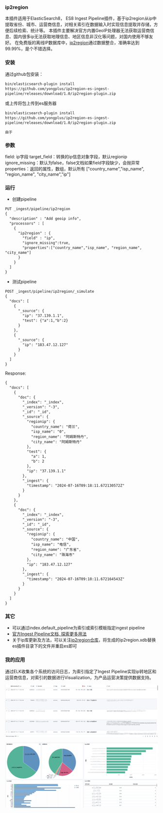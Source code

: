 ### ip2region
本插件适用于ElasticSearch8， ES8 Ingest Pipeline插件，基于ip2region从ip中提取省份、城市、运营商信息，对相关索引在数据输入时实现信息提取并存储，方便后续检索、统计等。
本插件主要解决官方内置GeoIP处理器无法获取运营商信息、国内很多ip无法获取地理信息、地区信息非汉化等问题，对国内使用不够友好。
在免费版的离线IP数据库中，[ip2region](https://github.com/lionsoul2014/ip2region)通过数据整合，准确率达到99.99%，是个不错选择。

### 安装
通过github包安装：
```shell
bin/elasticsearch-plugin install https://github.com/yongplus/ip2region-es-ingest-pipeline/releases/download/1.0/ip2region-plugin.zip
```
或上传将包上传到es服务器
```shell
bin/elasticsearch-plugin install https://github.com/yongplus/ip2region-es-ingest-pipeline/releases/download/1.0/ip2region-plugin.zip
```
`由于`

### 参数
field: ip字段
target_field：转换的ip信息对象字段，默认regionip
ignore_missing：默认为false，false文档如果field字段缺少，会抛异常
properties：返回的属性，数组，默认所有 ["country_name","isp_name", "region_name", "city_name","ip"]

### 运行
- 创建pipeline
```HTTP
PUT _ingest/pipeline/ip2region
{
  "description" : "Add geoip info",
  "processors" : [
    {
      "ip2region" : {
        "field" : "ip",
        "ignore_missing":true,
        "properties":["country_name","isp_name", "region_name", "city_name"]
      }
    }
  ]
}

```
- 测试pipeline
```
POST _ingest/pipeline/ip2region/_simulate
{
  "docs": [
    {
      "_source": {
        "ip": "37.139.1.1",
        "test": {"a":1,"b":2}
      }
    },
    {
      "_source": {
        "ip": "183.47.12.127"
      }
    }
  ]
}
```
Response:
```
{
  "docs": [
    {
      "doc": {
        "_index": "_index",
        "_version": "-3",
        "_id": "_id",
        "_source": {
          "regionip": {
            "country_name": "荷兰",
            "isp_name": "0",
            "region_name": "阿姆斯特丹",
            "city_name": "阿姆斯特丹"
          },
          "test": {
            "a": 1,
            "b": 2
          },
          "ip": "37.139.1.1"
        },
        "_ingest": {
          "timestamp": "2024-07-16T09:18:11.672130572Z"
        }
      }
    },
    {
      "doc": {
        "_index": "_index",
        "_version": "-3",
        "_id": "_id",
        "_source": {
          "regionip": {
            "country_name": "中国",
            "isp_name": "电信",
            "region_name": "广东省",
            "city_name": "珠海市"
          },
          "ip": "183.47.12.127"
        },
        "_ingest": {
          "timestamp": "2024-07-16T09:18:11.672164543Z"
        }
      }
    }
  ]
}
```


### 其它
- 可以通过index.default_pipeline为索引或索引模板指定ingest pipeline
- [官方Ingest Pipeline文档, 探索更多用法](https://www.elastic.co/guide/en/elasticsearch/reference/current/ingest.html)
- 关于ip库更新及方法，可以关注[ip2region仓库](https://github.com/lionsoul2014/ip2region)，将生成的ip2region.xdb替换es插件目录下的文件并重启es即可


### 我的应用
通过ELK收集各个系统的访问日志，为索引指定了Ingest Pipeline实现ip转地区和运营商信息，对索引的数据进行Visualization，为产品运营决策提供数据支持。

![截图](https://github.com/yongplus/ip2region-es-ingest-pipeline/blob/master/assets/list.png?raw=true)

![截图](https://github.com/yongplus/ip2region-es-ingest-pipeline/blob/master/assets/dashboard.png?raw=true)

